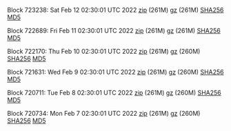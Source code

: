 Block 723238: Sat Feb 12 02:30:01 UTC 2022 [zip](https://files.01coin.io/mainnet/2022-02-12/bootstrap.dat.zip) (261M) [gz](https://files.01coin.io/mainnet/2022-02-12/bootstrap.dat.tar.gz) (261M) [SHA256](https://files.01coin.io/mainnet/2022-02-12/sha256.txt) [MD5](https://files.01coin.io/mainnet/2022-02-12/md5.txt)

Block 722689: Fri Feb 11 02:30:01 UTC 2022 [zip](https://files.01coin.io/mainnet/2022-02-11/bootstrap.dat.zip) (261M) [gz](https://files.01coin.io/mainnet/2022-02-11/bootstrap.dat.tar.gz) (261M) [SHA256](https://files.01coin.io/mainnet/2022-02-11/sha256.txt) [MD5](https://files.01coin.io/mainnet/2022-02-11/md5.txt)

Block 722170: Thu Feb 10 02:30:01 UTC 2022 [zip](https://files.01coin.io/mainnet/2022-02-10/bootstrap.dat.zip) (261M) [gz](https://files.01coin.io/mainnet/2022-02-10/bootstrap.dat.tar.gz) (260M) [SHA256](https://files.01coin.io/mainnet/2022-02-10/sha256.txt) [MD5](https://files.01coin.io/mainnet/2022-02-10/md5.txt)

Block 721631: Wed Feb  9 02:30:01 UTC 2022 [zip](https://files.01coin.io/mainnet/2022-02-09/bootstrap.dat.zip) (261M) [gz](https://files.01coin.io/mainnet/2022-02-09/bootstrap.dat.tar.gz) (260M) [SHA256](https://files.01coin.io/mainnet/2022-02-09/sha256.txt) [MD5](https://files.01coin.io/mainnet/2022-02-09/md5.txt)

Block 720711: Tue Feb  8 02:30:01 UTC 2022 [zip](https://files.01coin.io/mainnet/2022-02-08/bootstrap.dat.zip) (261M) [gz](https://files.01coin.io/mainnet/2022-02-08/bootstrap.dat.tar.gz) (260M) [SHA256](https://files.01coin.io/mainnet/2022-02-08/sha256.txt) [MD5](https://files.01coin.io/mainnet/2022-02-08/md5.txt)

Block 720734: Mon Feb  7 02:30:01 UTC 2022 [zip](https://files.01coin.io/mainnet/2022-02-07/bootstrap.dat.zip) (261M) [gz](https://files.01coin.io/mainnet/2022-02-07/bootstrap.dat.tar.gz) (260M) [SHA256](https://files.01coin.io/mainnet/2022-02-07/sha256.txt) [MD5](https://files.01coin.io/mainnet/2022-02-07/md5.txt)
